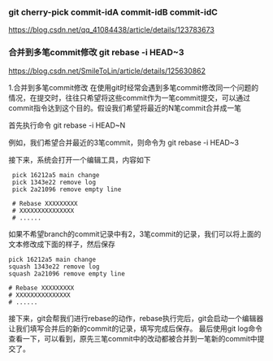 ### git cherry-pick commit-idA commit-idB commit-idC
https://blog.csdn.net/qq_41084438/article/details/123783673

### 合并到多笔commit修改 git rebase -i HEAD~3
https://blog.csdn.net/SmileToLin/article/details/125630862

1.合并到多笔commit修改
在使用git时经常会遇到多笔commit修改同一个问题的情况，在提交时，往往只希望将这些commit作为一笔commit提交，可以通过commit指令达到这个目的。假设我们希望将最近的N笔commit合并成一笔

首先执行命令 git rebase -i HEAD~N

例如，我们希望合并最近的3笔commit，则命令为 git rebase -i HEAD~3

接下来，系统会打开一个编辑工具，内容如下
```
 pick 16212a5 main change
 pick 1343e22 remove log
 pick 2a21096 remove empty line

 # Rebase XXXXXXXXX
 # XXXXXXXXXXXXXXX
 # ......
```

如果不希望branch的commit记录中有2，3笔commit的记录，我们可以将上面的文本修改成下面的样子，然后保存
 ```
 pick 16212a5 main change
 squash 1343e22 remove log
 squash 2a21096 remove empty line

 # Rebase XXXXXXXXX
 # XXXXXXXXXXXXXXX
 # ......
```

接下来，git会帮我们进行rebase的动作，rebase执行完后，git会启动一个编辑器让我们填写合并后的新的commit的记录，填写完成后保存。
最后使用git log命令查看一下，可以看到，原先三笔commit中的改动都被合并到一笔新的commit中提交了。
